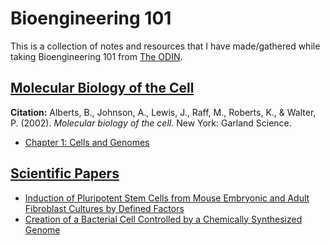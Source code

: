 # Bioengineering 101
This is a collection of notes and resources that I have made/gathered while
taking Bioengineering 101 from [The ODIN](https://the-odin.com).

## [Molecular Biology of the Cell](molecular_biology_of_the_cell/README.md)
**Citation:** Alberts, B., Johnson, A., Lewis, J., Raff, M., Roberts, K., & Walter, P. (2002). *Molecular biology of the cell.* New York: Garland Science.
- [Chapter 1: Cells and Genomes](molecular_biology_of_the_cell/chapter1.md)

## [Scientific Papers](scientific_papers/README.md)
 - [Induction of Pluripotent Stem Cells from Mouse Embryonic and Adult Fibroblast Cultures by Defined Factors](scientific_papers/induction_of_pluripotent.md)
 - [Creation of a Bacterial Cell Controlled by a Chemically Synthesized Genome](scientific_papers/creation_of_a_bacterial.md)
